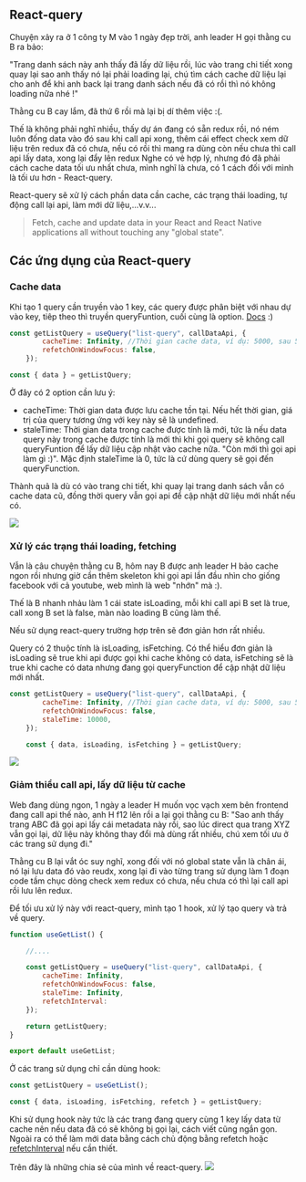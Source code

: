 ## React-query
Chuyện xảy ra ở 1 công ty M vào 1 ngày đẹp trời, anh leader H gọi thằng cu B ra bảo:

"Trang danh sách này anh thấy đã lấy dữ liệu rồi, lúc vào trang chi tiết xong quay lại sao anh thấy nó lại phải loading lại, chú tìm cách cache dữ liệu lại cho anh để khi anh back lại trang danh sách nếu đã có rồi thì nó không loading nữa nhé !"

Thằng cu B cay lắm, đã thứ 6 rồi mà lại bị dí thêm việc :(.

Thế là không phải nghĩ nhiều, thấy dự án đang có sẵn redux rồi, nó ném luôn đống data vào đó sau khi call api xong,  thêm cái effect check xem dữ liệu trên redux đã có chưa, nếu có rồi thì mang ra dùng còn nếu chưa thì call api lấy data, xong lại đẩy lên redux
Nghe có vẻ hợp lý, nhưng đó đã phải cách cache data tối ưu nhất chưa, mình nghĩ là chưa, có 1 cách đối với mình là tối ưu hơn - React-query.

React-query sẽ xử lý cách phần data cần cache, các trạng thái loading, tự động call lại api, làm mới dữ liệu,...v.v...

> Fetch, cache and update data in your React and React Native applications all without touching any "global state".

## Các ứng dụng của React-query
### Cache data
Khi tạo 1 query cần truyền vào 1 key, các query được phân biệt với nhau dự vào key, tiêp theo thì truyền queryFuntion, cuối cùng là option. [Docs](https://react-query.tanstack.com/guides/queries) :)

```javascript
const getListQuery = useQuery("list-query", callDataApi, {
        cacheTime: Infinity, //Thời gian cache data, ví dụ: 5000, sau 5s thì cache sẽ bị xóa, khi đó data trong cache sẽ là undefined
        refetchOnWindowFocus: false,
    });

const { data } = getListQuery;
```

Ở đây có 2 option cần lưu ý:
- cacheTime: Thời gian data được lưu cache tồn tại. Nếu hết thời gian, giá trị của query tương ứng với key này sẽ là undefined.
- staleTime: Thời gian data trong cache được tính là mới, tức là nếu data query này trong cache được tính là mới thì khi gọi query sẽ không call queryFuntion để lấy dữ liệu cập nhật vào cache nữa. "Còn mới thì gọi api làm gì :)". Mặc định staleTime là 0, tức là cứ dùng query sẽ gọi đến queryFunction.

Thành quả là dù có vào trang chi tiết, khi quay lại trang danh sách vẫn có cache data cũ, đồng thời query vẫn gọi api để cập nhật dữ liệu mới nhất nếu có.

![](https://images.viblo.asia/d976db3a-8f7b-4ae6-a42a-8c3f96d18b62.gif)

### Xử lý các trạng thái loading, fetching
Vẫn là câu chuyện thằng cu B, hôm nay B được anh leader H bảo cache ngon rồi nhưng giờ cần thêm skeleton khi gọi api lần đầu nhìn cho giống facebook với cả youtube, web mình là web "nhớn" mà :).

Thế là B nhanh nhảu làm 1 cái state isLoading, mỗi khi call api B set là true, call xong B set là false, màn nào loading B cũng làm thế.

Nếu sử dụng react-query trường hợp trên sẽ đơn giản hơn rất nhiều.

Query có 2 thuộc tính là isLoading, isFetching. Có thể hiểu đơn giản là isLoading sẽ true khi api được gọi  khi cache không có data, isFetching sẽ là  true khi cache có data nhưng đang gọi queryFunction để cập nhật dữ liệu mới nhất.

```javascript
const getListQuery = useQuery("list-query", callDataApi, {
        cacheTime: Infinity, //Thời gian cache data, ví dụ: 5000, sau 5s thì cache sẽ bị xóa, khi đó data trong cache sẽ là undefined
        refetchOnWindowFocus: false,
        staleTime: 10000,
    });

    const { data, isLoading, isFetching } = getListQuery;
```

![](https://images.viblo.asia/f5c0d469-126d-48ce-ac72-f9c4fbb3243e.gif)

### Giảm thiểu call api, lấy dữ liệu từ cache
Web  đang dùng ngon, 1 ngày a leader H muốn vọc vạch xem bên frontend đang call api thế nào, anh H f12 lên rồi a lại gọi thằng cu B: "Sao anh thấy trang ABC đã gọi api lấy cái metadata này rồi, sao lúc direct qua trang XYZ vẫn gọi lại, dữ liệu này không thay đổi mà dùng rất nhiều, chú xem tối ưu ở các  trang sử dụng đi."

Thằng cu B lại vắt óc suy nghĩ, xong đối với nó global state vẫn là chân ái, nó lại lưu data đó vào reudx, xong lại đi vào từng trang sử dụng làm 1 đoạn code tầm chục dòng check xem redux có chưa, nếu chưa có thì lại call api rồi lưu lên redux.

Để tối ưu xử lý này với react-query, mình tạo 1 hook, xử lý tạo query và trả về query.
```javascript
function useGetList() {

    //....

    const getListQuery = useQuery("list-query", callDataApi, {
        cacheTime: Infinity,
        refetchOnWindowFocus: false,
        staleTime: Infinity,
        refetchInterval: 
    });

    return getListQuery;
}

export default useGetList;
```

Ở các trang sử dụng chỉ cần dùng hook:
```javascript
const getListQuery = useGetList();

const { data, isLoading, isFetching, refetch } = getListQuery;
```

Khi sử dụng hook này tức là các trang đang query cùng 1 key lấy data từ cache nên nếu data đã có sẽ không bị gọi lại, cách viết cũng ngắn gọn. Ngoài ra có thể làm mới data bằng cách chủ động bằng refetch hoặc [refetchInterval](https://react-query.tanstack.com/reference/useQuery#_top) nếu cần thiết.

Trên đây là những chia sẻ của mình về  react-query.
![](https://images.viblo.asia/2ed2e6e2-1c3b-45e8-a901-bc2176800523.png)